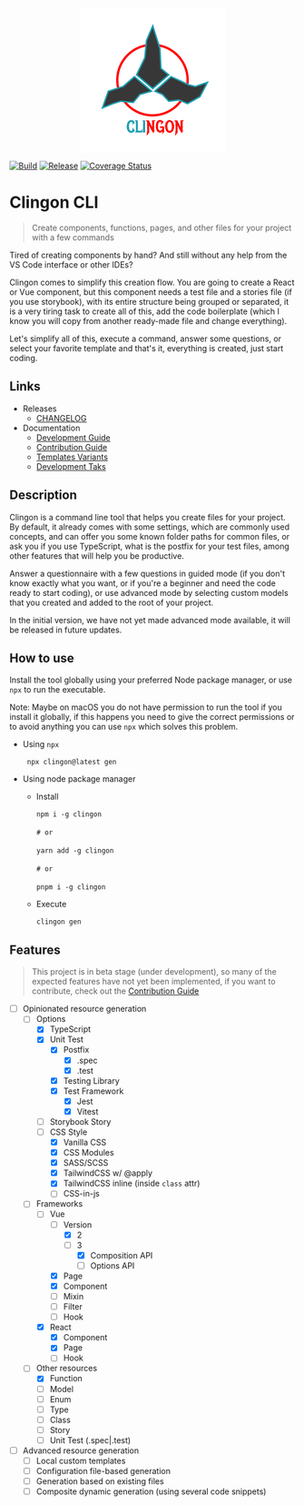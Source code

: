 <p align="center">
  <img
    src="https://github.com/ipetinate/clingon/blob/main/doc/img/clingon.svg"
    alt="Clingon CLI logo" width="256"  style="display: block; margin: 0 auto;"
    />
</p>

[![Build](https://github.com/ipetinate/clingon/actions/workflows/node.js.yml/badge.svg?branch=main)](https://github.com/ipetinate/clingon/actions/workflows/node.js.yml)
[![Release](https://github.com/ipetinate/clingon/actions/workflows/release.yml/badge.svg?branch=main&event=release)](https://github.com/ipetinate/clingon/actions/workflows/release.yml)
[![Coverage Status](https://coveralls.io/repos/github/ipetinate/clingon/badge.svg?branch=main)](https://coveralls.io/github/ipetinate/clingon?branch=main)

# Clingon CLI

> Create components, functions, pages, and other files for your project with a few commands

Tired of creating components by hand? And still without any help from the VS Code interface or other IDEs?

Clingon comes to simplify this creation flow.
You are going to create a React or Vue component, but this component needs a test file and a stories file (if you use storybook), with its entire structure being grouped or separated, it is a very tiring task to create all of this, add the code boilerplate (which I know you will copy from another ready-made file and change everything).

Let's simplify all of this, execute a command, answer some questions, or select your favorite template and that's it, everything is created, just start coding.

## Links

- Releases
  - [CHANGELOG](https://github.com/ipetinate/clingon/blob/main/CHANGELOG.md)
- Documentation
  - [Development Guide](https://github.com/ipetinate/clingon/blob/main/doc/DEVELOPMENT_README.md)
  - [Contribution Guide](https://github.com/ipetinate/clingon/blob/main/doc/CONTRIBUTION_GUIDE.md)
  - [Templates Variants](https://github.com/ipetinate/clingon/blob/main/doc/TEMPLATES.md)
  - [Development Taks](https://github.com/ipetinate/clingon/blob/main/doc/TASKS.md)

## Description

Clingon is a command line tool that helps you create files for your project.
By default, it already comes with some settings, which are commonly used concepts, and can offer you some known folder paths for common files, or ask you if you use TypeScript, what is the postfix for your test files, among other features that will help you be productive.

Answer a questionnaire with a few questions in guided mode (if you don't know exactly what you want, or if you're a beginner and need the code ready to start coding), or use advanced mode by selecting custom models that you created and added to the root of your project.

In the initial version, we have not yet made advanced mode available, it will be released in future updates.

## How to use

Install the tool globally using your preferred Node package manager, or use `npx` to run the executable.

Note: Maybe on macOS you do not have permission to run the tool if you install it globally, if this happens you need to give the correct permissions or to avoid anything you can use `npx` which solves this problem.

- Using `npx`

  ```shell
   npx clingon@latest gen
  ```

- Using node package manager

  - Install

    ```shell
    npm i -g clingon

    # or

    yarn add -g clingon

    # or

    pnpm i -g clingon

    ```

  - Execute

    ```shell
    clingon gen
    ```

## Features

> This project is in beta stage (under development), so many of the expected features have not yet been implemented, if you want to contribute, check out the [Contribution Guide](https://github.com/ipetinate/clingon/blob/main/doc/CONTRIBUTION_GUIDE.md)

- [ ] Opinionated resource generation
  - [ ] Options
    - [x] TypeScript
    - [x] Unit Test
      - [x] Postfix
        - [x] .spec
        - [x] .test
      - [x] Testing Library
      - [x] Test Framework
        - [x] Jest
        - [x] Vitest
    - [ ] Storybook Story
    - [ ] CSS Style
      - [x] Vanilla CSS
      - [x] CSS Modules
      - [x] SASS/SCSS
      - [x] TailwindCSS w/ @apply
      - [x] TailwindCSS inline (inside `class` attr)
      - [ ] CSS-in-js
  - [ ] Frameworks
    - [ ] Vue
      - [ ] Version
        - [x] 2
        - [ ] 3
          - [x] Composition API
          - [ ] Options API
      - [x] Page
      - [x] Component
      - [ ] Mixin
      - [ ] Filter
      - [ ] Hook
    - [x] React
      - [x] Component
      - [x] Page
      - [ ] Hook
  - [ ] Other resources
    - [x] Function
    - [ ] Model
    - [ ] Enum
    - [ ] Type
    - [ ] Class
    - [ ] Story
    - [ ] Unit Test (.spec|.test)
- [ ] Advanced resource generation
  - [ ] Local custom templates
  - [ ] Configuration file-based generation
  - [ ] Generation based on existing files
  - [ ] Composite dynamic generation (using several code snippets)
